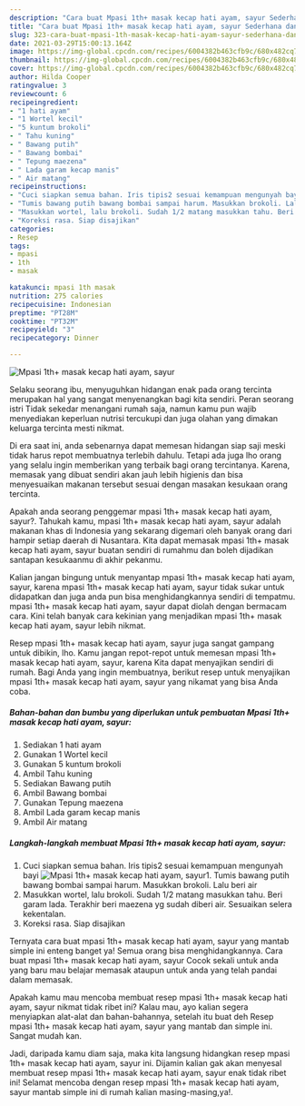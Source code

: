 ```yaml
---
description: "Cara buat Mpasi 1th+ masak kecap hati ayam, sayur Sederhana dan Mudah Dibuat"
title: "Cara buat Mpasi 1th+ masak kecap hati ayam, sayur Sederhana dan Mudah Dibuat"
slug: 323-cara-buat-mpasi-1th-masak-kecap-hati-ayam-sayur-sederhana-dan-mudah-dibuat
date: 2021-03-29T15:00:13.164Z
image: https://img-global.cpcdn.com/recipes/6004382b463cfb9c/680x482cq70/mpasi-1th-masak-kecap-hati-ayam-sayur-foto-resep-utama.jpg
thumbnail: https://img-global.cpcdn.com/recipes/6004382b463cfb9c/680x482cq70/mpasi-1th-masak-kecap-hati-ayam-sayur-foto-resep-utama.jpg
cover: https://img-global.cpcdn.com/recipes/6004382b463cfb9c/680x482cq70/mpasi-1th-masak-kecap-hati-ayam-sayur-foto-resep-utama.jpg
author: Hilda Cooper
ratingvalue: 3
reviewcount: 6
recipeingredient:
- "1 hati ayam"
- "1 Wortel kecil"
- "5 kuntum brokoli"
- " Tahu kuning"
- " Bawang putih"
- " Bawang bombai"
- " Tepung maezena"
- " Lada garam kecap manis"
- " Air matang"
recipeinstructions:
- "Cuci siapkan semua bahan. Iris tipis2 sesuai kemampuan mengunyah bayi"
- "Tumis bawang putih bawang bombai sampai harum. Masukkan brokoli. Lalu beri air"
- "Masukkan wortel, lalu brokoli. Sudah 1/2 matang masukkan tahu. Beri garam lada. Terakhir beri maezena yg sudah diberi air. Sesuaikan selera kekentalan."
- "Koreksi rasa. Siap disajikan"
categories:
- Resep
tags:
- mpasi
- 1th
- masak

katakunci: mpasi 1th masak 
nutrition: 275 calories
recipecuisine: Indonesian
preptime: "PT28M"
cooktime: "PT32M"
recipeyield: "3"
recipecategory: Dinner

---
```



![Mpasi 1th+ masak kecap hati ayam, sayur](https://img-global.cpcdn.com/recipes/6004382b463cfb9c/680x482cq70/mpasi-1th-masak-kecap-hati-ayam-sayur-foto-resep-utama.jpg)

Selaku seorang ibu, menyuguhkan hidangan enak pada orang tercinta merupakan hal yang sangat menyenangkan bagi kita sendiri. Peran seorang istri Tidak sekedar menangani rumah saja, namun kamu pun wajib menyediakan keperluan nutrisi tercukupi dan juga olahan yang dimakan keluarga tercinta mesti nikmat.

Di era  saat ini, anda sebenarnya dapat memesan hidangan siap saji meski tidak harus repot membuatnya terlebih dahulu. Tetapi ada juga lho orang yang selalu ingin memberikan yang terbaik bagi orang tercintanya. Karena, memasak yang dibuat sendiri akan jauh lebih higienis dan bisa menyesuaikan makanan tersebut sesuai dengan masakan kesukaan orang tercinta. 



Apakah anda seorang penggemar mpasi 1th+ masak kecap hati ayam, sayur?. Tahukah kamu, mpasi 1th+ masak kecap hati ayam, sayur adalah makanan khas di Indonesia yang sekarang digemari oleh banyak orang dari hampir setiap daerah di Nusantara. Kita dapat memasak mpasi 1th+ masak kecap hati ayam, sayur buatan sendiri di rumahmu dan boleh dijadikan santapan kesukaanmu di akhir pekanmu.

Kalian jangan bingung untuk menyantap mpasi 1th+ masak kecap hati ayam, sayur, karena mpasi 1th+ masak kecap hati ayam, sayur tidak sukar untuk didapatkan dan juga anda pun bisa menghidangkannya sendiri di tempatmu. mpasi 1th+ masak kecap hati ayam, sayur dapat diolah dengan bermacam cara. Kini telah banyak cara kekinian yang menjadikan mpasi 1th+ masak kecap hati ayam, sayur lebih nikmat.

Resep mpasi 1th+ masak kecap hati ayam, sayur juga sangat gampang untuk dibikin, lho. Kamu jangan repot-repot untuk memesan mpasi 1th+ masak kecap hati ayam, sayur, karena Kita dapat menyajikan sendiri di rumah. Bagi Anda yang ingin membuatnya, berikut resep untuk menyajikan mpasi 1th+ masak kecap hati ayam, sayur yang nikamat yang bisa Anda coba.

<!--inarticleads1-->

##### Bahan-bahan dan bumbu yang diperlukan untuk pembuatan Mpasi 1th+ masak kecap hati ayam, sayur:

1. Sediakan 1 hati ayam
1. Gunakan 1 Wortel kecil
1. Gunakan 5 kuntum brokoli
1. Ambil  Tahu kuning
1. Sediakan  Bawang putih
1. Ambil  Bawang bombai
1. Gunakan  Tepung maezena
1. Ambil  Lada garam kecap manis
1. Ambil  Air matang




<!--inarticleads2-->

##### Langkah-langkah membuat Mpasi 1th+ masak kecap hati ayam, sayur:

1. Cuci siapkan semua bahan. Iris tipis2 sesuai kemampuan mengunyah bayi
<img src="https://img-global.cpcdn.com/steps/54c77352b9dc28fc/160x128cq70/mpasi-1th-masak-kecap-hati-ayam-sayur-langkah-memasak-1-foto.jpg" alt="Mpasi 1th+ masak kecap hati ayam, sayur">1. Tumis bawang putih bawang bombai sampai harum. Masukkan brokoli. Lalu beri air
1. Masukkan wortel, lalu brokoli. Sudah 1/2 matang masukkan tahu. Beri garam lada. Terakhir beri maezena yg sudah diberi air. Sesuaikan selera kekentalan.
1. Koreksi rasa. Siap disajikan




Ternyata cara buat mpasi 1th+ masak kecap hati ayam, sayur yang mantab simple ini enteng banget ya! Semua orang bisa menghidangkannya. Cara buat mpasi 1th+ masak kecap hati ayam, sayur Cocok sekali untuk anda yang baru mau belajar memasak ataupun untuk anda yang telah pandai dalam memasak.

Apakah kamu mau mencoba membuat resep mpasi 1th+ masak kecap hati ayam, sayur nikmat tidak ribet ini? Kalau mau, ayo kalian segera menyiapkan alat-alat dan bahan-bahannya, setelah itu buat deh Resep mpasi 1th+ masak kecap hati ayam, sayur yang mantab dan simple ini. Sangat mudah kan. 

Jadi, daripada kamu diam saja, maka kita langsung hidangkan resep mpasi 1th+ masak kecap hati ayam, sayur ini. Dijamin kalian gak akan menyesal membuat resep mpasi 1th+ masak kecap hati ayam, sayur enak tidak ribet ini! Selamat mencoba dengan resep mpasi 1th+ masak kecap hati ayam, sayur mantab simple ini di rumah kalian masing-masing,ya!.

